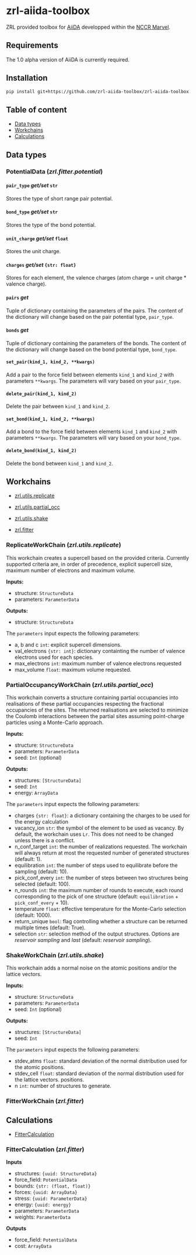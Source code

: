 # zrl-aiida-toolbox
ZRL provided toolbox for [AiiDA](http://www.aiida.net/) developped within 
the [NCCR Marvel](http://nccr-marvel.ch/).

## Requirements

The 1.0 alpha version of AiiDA is currently required.

## Installation

```bash
pip install git+https://github.com/zrl-aiida-toolbox/zrl-aiida-toolbox.git@dev#egg=zrl-aiida-toolbox
```

## Table of content

- [Data types](#data-types)
- [Workchains](#workchains)
- [Calculations](#calculations)

## <a name="data-types"></a>Data types

### PotentialData (*zrl.fitter.potential*)

#### `pair_type` *get/set* `str` 
Stores the type of short range pair potential.

#### `bond_type` *get/set* `str` 
Stores the type of the bond potential.

#### `unit_charge` *get/set* `float` 
Stores the unit charge.

#### `charges` *get/set* `{str: float}`
Stores for each element, the valence charges (atom charge = unit charge * valence charge).

#### `pairs` *get*
Tuple of dictionary containing the parameters of the pairs. The content of the dictionary 
will change based on the pair potential type, `pair_type`.

#### `bonds` *get*
Tuple of dictionary containing the parameters of the bonds. The content of the dictionary 
will change based on the bond potential type, `bond_type`.

#### `set_pair(kind_1, kind_2, **kwargs)`
Add a pair to the force field between elements `kind_1` and `kind_2` with parameters `**kwargs`.
The parameters will vary based on your `pair_type`.

#### `delete_pair(kind_1, kind_2)`
Delete the pair between `kind_1` and `kind_2`.

#### `set_bond(kind_1, kind_2, **kwargs)`
Add a bond to the force field between elements `kind_1` and `kind_2` with parameters `**kwargs`.
The parameters will vary based on your `bond_type`.

#### `delete_bond(kind_1, kind_2)`
Delete the bond between `kind_1` and `kind_2`.


## <a name="workchains"></a>Workchains

- [zrl.utils.replicate](#zrl-utils-replicate)
- [zrl.utils.partial_occ](#zrl-utils-partial_occ)
- [zrl.utils.shake](#zrl-utils-shake)

- [zrl.fitter](#zrl-fitter-workchain)

### <a name="zrl-utils-replicate"></a>ReplicateWorkChain (*zrl.utils.replicate*)

This workchain creates a supercell based on the provided criteria. Currently supported 
criteria are, in order of precedence, explicit supercell size, maximum number of electrons 
and maximum volume.

**Inputs:**
- structure: `StructureData`
- parameters: `ParameterData`

**Outputs:**
- structure: `StructureData`

The `parameters` input expects the following parameters:
- a, b and c `int`: explicit supercell dimensions.
- val_electrons `{str: int}`: dictionary containting the number of valence electrons used 
  for each species. 
- max_electrons `int`: maximum number of valence electrons requested
- max_volume `float`: maximum volume requested.

### <a name="zrl-utils-partial_occ"></a>PartialOccupancyWorkChain (*zrl.utils.partial_occ*)

This workchain converts a structure containing partial occupancies into realisations of these
partial occupancies respecting the fractional occupancies of the sites. The returned 
realisations are selected to minimize the Coulomb interactions between the partial sites 
assuming point-charge particles using a Monte-Carlo approach.

**Inputs:**
- structure: `StructureData`
- parameters: `ParameterData`
- seed: `Int` (optional)

**Outputs:**
- structures: `[StructureData]`
- seed: `Int`
- energy: `ArrayData`

The `parameters` input expects the following parameters:
- charges `{str: float}`: a dictionary containing the charges to be used for the energy 
  calculation
- vacancy_ion `str`: the symbol of the element to be used as vacancy. By default, the workchain 
  uses `Lr`. This does not need to be changed unless there is a conflict.
- n_conf_target `int`: the number of realizations requested. The workchain will always return at
  most the requested number of generated structures (default: 1).
- equilibration `int`: the number of steps used to equilibrate before the sampling (default: 10).
- pick_conf_every `int`: the number of steps between two structures being selected (default: 100).
- n_rounds `int`: the maximum number of rounds to execute, each round corresponding to the pick of
  one structure (default: `equilibration` + `pick_conf_every` + 10).
- temperature `float`: effective temperature for the Monte-Carlo selection (default: 1000).
- return_unique `bool`: flag controlling whether a structure can be returned multiple times 
  (default: True).
- selection `str`: selection method of the output structures. Options are *reservoir sampling* and *last* 
  (default: *reservoir sampling*).

### <a name="zrl-utils-shake"></a>ShakeWorkChain (*zrl.utils.shake*)

This workchain adds a normal noise on the atomic positions and/or the lattice vectors.

**Inputs:**
- structure: `StructureData`
- parameters: `ParameterData`
- seed: `Int` (optional)

**Outputs:**
- structures: `[StructureData]`
- seed: `Int`

The `parameters` input expects the following parameters:
- stdev_atms `float`: standard deviation of the normal distribution used for the atomic 
  positions. 
- stdev_cell `float`: standard deviation of the normal distribution used for the lattice 
  vectors. 
  positions. 
- n `int`:  number of structures to generate.

### <a name="zrl-fitter-workchain"></a>FitterWorkChain (*zrl.fitter*)

## Calculations

- [FitterCalculation](#zrl-fitter-calculation)

### <a name="zrl-fitter-calculation"></a>FitterCalculation (*zrl.fitter*)

**Inputs**
- structures: `{uuid: StructureData}`
- force_field: `PotentialData`
- bounds: `{str: (float, float)}`
- forces: `{uuid: ArrayData}`
- stress: `{uuid: ParameterData}`
- energy: `{uuid: energy}`
- parameters: `ParameterData`
- weights: `ParameterData`

**Outputs**
- force_field: `PotentialData`
- cost: `ArrayData`